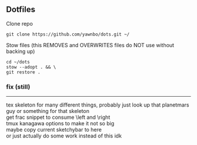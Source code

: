 ## Dotfiles

Clone repo
```
git clone https://github.com/yawnbo/dots.git ~/
```
Stow files (this REMOVES and OVERWRITES files do NOT use without backing up)
```
cd ~/dots
stow --adopt . && \
git restore .
```
### fix (still)  
---
tex skeleton for many different things, probably just look up that planetmars guy or something for that skeleton  
get frac snippet to consume \\left and \\right  
tmux kanagawa options to make it not so big  
maybe copy current sketchybar to here  
or just actually do some work instead of this idk  
